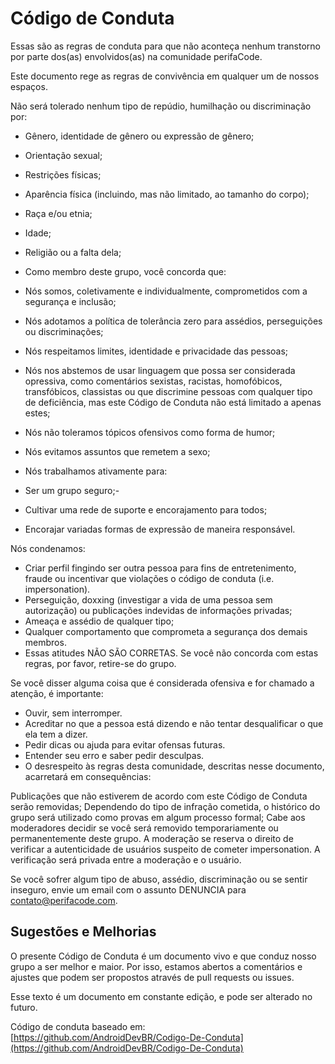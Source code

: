 # Código de Conduta

Essas são as regras de conduta para que não aconteça nenhum transtorno por parte dos(as) envolvidos(as) na comunidade perifaCode.

Este documento rege as regras de convivência em qualquer um de nossos espaços.

Não será tolerado nenhum tipo de repúdio, humilhação ou discriminação por:

- Gênero, identidade de gênero ou expressão de gênero;
- Orientação sexual;
- Restrições físicas;
- Aparência física (incluindo, mas não limitado, ao tamanho do corpo);
- Raça e/ou etnia;
- Idade;
- Religião ou a falta dela;
- Como membro deste grupo, você concorda que:

- Nós somos, coletivamente e individualmente, comprometidos com a segurança e inclusão;
- Nós adotamos a política de tolerância zero para assédios, perseguições ou discriminações;
- Nós respeitamos limites, identidade e privacidade das pessoas;
- Nós nos abstemos de usar linguagem que possa ser considerada opressiva, como comentários sexistas, racistas, homofóbicos, transfóbicos, classistas ou que discrimine pessoas com qualquer tipo de deficiência, mas este Código de Conduta não está limitado a apenas estes;
- Nós não toleramos tópicos ofensivos como forma de humor;
- Nós evitamos assuntos que remetem a sexo;
- Nós trabalhamos ativamente para:

- Ser um grupo seguro;-
- Cultivar uma rede de suporte e encorajamento para todos;
- Encorajar variadas formas de expressão de maneira responsável.

Nós condenamos:

- Criar perfil fingindo ser outra pessoa para fins de entretenimento, fraude ou incentivar que violações o código de conduta (i.e. impersonation).
- Perseguição, doxxing (investigar a vida de uma pessoa sem autorização) ou publicações indevidas de informações privadas;
- Ameaça e assédio de qualquer tipo;
- Qualquer comportamento que comprometa a segurança dos demais membros.
- Essas atitudes NÃO SÃO CORRETAS. Se você não concorda com estas regras, por favor, retire-se do grupo.

Se você disser alguma coisa que é considerada ofensiva e for chamado a atenção, é importante:

- Ouvir, sem interromper.
- Acreditar no que a pessoa está dizendo e não tentar desqualificar o que ela tem a dizer.
- Pedir dicas ou ajuda para evitar ofensas futuras.
- Entender seu erro e saber pedir desculpas.
- O desrespeito às regras desta comunidade, descritas nesse documento, acarretará em consequências:

Publicações que não estiverem de acordo com este Código de Conduta serão removidas;
Dependendo do tipo de infração cometida, o histórico do grupo será utilizado como provas em algum processo formal;
Cabe aos moderadores decidir se você será removido temporariamente ou permanentemente deste grupo.
A moderação se reserva o direito de verificar a autenticidade de usuários suspeito de cometer impersonation. A verificação será privada entre a moderação e o usuário.

Se você sofrer algum tipo de abuso, assédio, discriminação ou se sentir inseguro, envie um email com o assunto DENUNCIA para contato@perifacode.com.

## Sugestões e Melhorias
O presente Código de Conduta é um documento vivo e que conduz nosso grupo a ser melhor e maior. Por isso, estamos abertos a comentários e ajustes que podem ser propostos através de pull requests ou issues.

Esse texto é um documento em constante edição, e pode ser alterado no futuro.

Código de conduta baseado em: [https://github.com/AndroidDevBR/Codigo-De-Conduta](https://github.com/AndroidDevBR/Codigo-De-Conduta)
